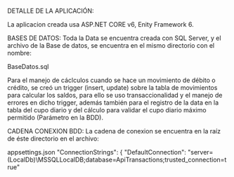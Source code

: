 DETALLE DE LA APLICACIÓN:

La aplicacion creada usa ASP.NET CORE v6, Enity Framework 6.

BASES DE DATOS: Toda la Data se encuentra creada con SQL Server, y el archivo de la Base de datos, se encuentra en el mismo directorio con el nombre:

BaseDatos.sql

Para el manejo de cáclculos cuando se hace un movimiento de débito o crédito, se creó un trigger (insert, update) sobre la tabla de movimientos para calcular los saldos, para ello se uso transaccionalidad y el manejo de errores en dicho trigger, además también para el registro de la data 
en la tabla del cupo diario y del cálculo para validar el cupo diario máximo permitido (Parámetro en la BDD).

CADENA CONEXION BDD: La cadena de conexion se encuentra en la raíz de éste directorio en el archivo:

appsettings.json "ConnectionStrings": { "DefaultConnection": "server=(LocalDb)\\MSSQLLocalDB;database=ApiTransactions;trusted_connection=true"
